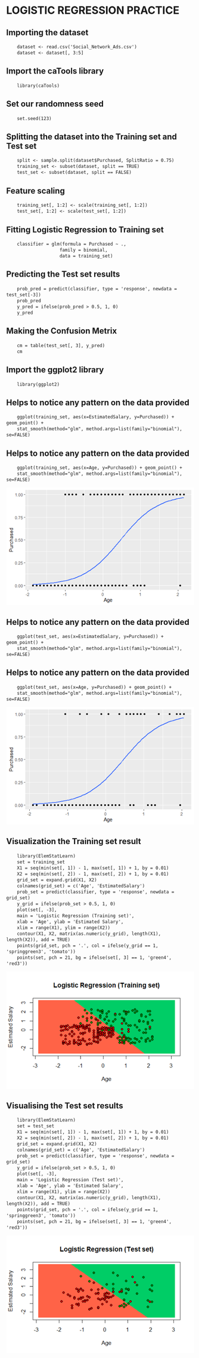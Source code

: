# LOGISTIC REGRESSION PRACTICE

## Importing the dataset
        dataset <- read.csv('Social_Network_Ads.csv')
        dataset <- dataset[, 3:5]

## Import the caTools library
        library(caTools)

## Set our randomness seed
        set.seed(123)

## Splitting the dataset into the Training set and Test set
        split <- sample.split(dataset$Purchased, SplitRatio = 0.75)
        training_set <- subset(dataset, split == TRUE)
        test_set <- subset(dataset, split == FALSE)

## Feature scaling
        training_set[, 1:2] <- scale(training_set[, 1:2])
        test_set[, 1:2] <- scale(test_set[, 1:2])

## Fitting Logistic Regression to Training set
        classifier = glm(formula = Purchased ~ .,
                        family = binomial,
                        data = training_set)

## Predicting the Test set results
        prob_pred = predict(classifier, type = 'response', newdata = test_set[-3])
        prob_pred
        y_pred = ifelse(prob_pred > 0.5, 1, 0)
        y_pred

## Making the Confusion Metrix
        cm = table(test_set[, 3], y_pred)
        cm

## Import the ggplot2 library
        library(ggplot2)

## Helps to notice any pattern on the data provided
        ggplot(training_set, aes(x=EstimatedSalary, y=Purchased)) + geom_point() + 
        stat_smooth(method="glm", method.args=list(family="binomial"), se=FALSE)

## Helps to notice any pattern on the data provided
        ggplot(training_set, aes(x=Age, y=Purchased)) + geom_point() + 
        stat_smooth(method="glm", method.args=list(family="binomial"), se=FALSE)

![Training set](https://github.com/ThunderboltMonkey/DataMining/blob/unit_3/Unit_3/Practices/LogisticRegression/TrainingSetSmooth.png)

## Helps to notice any pattern on the data provided
        ggplot(test_set, aes(x=EstimatedSalary, y=Purchased)) + geom_point() + 
        stat_smooth(method="glm", method.args=list(family="binomial"), se=FALSE)

## Helps to notice any pattern on the data provided
        ggplot(test_set, aes(x=Age, y=Purchased)) + geom_point() + 
        stat_smooth(method="glm", method.args=list(family="binomial"), se=FALSE)

![Test set](https://github.com/ThunderboltMonkey/DataMining/blob/unit_3/Unit_3/Practices/LogisticRegression/TestSetSmooth.png)

## Visualization the Training set result
        library(ElemStatLearn)
        set = training_set
        X1 = seq(min(set[, 1]) - 1, max(set[, 1]) + 1, by = 0.01)
        X2 = seq(min(set[, 2]) - 1, max(set[, 2]) + 1, by = 0.01)
        grid_set = expand.grid(X1, X2)
        colnames(grid_set) = c('Age', 'EstimatedSalary')
        prob_set = predict(classifier, type = 'response', newdata = grid_set)
        y_grid = ifelse(prob_set > 0.5, 1, 0)
        plot(set[, -3],
        main = 'Logistic Regression (Training set)',
        xlab = 'Age', ylab = 'Estimated Salary',
        xlim = range(X1), ylim = range(X2))
        contour(X1, X2, matrix(as.numeric(y_grid), length(X1), length(X2)), add = TRUE)
        points(grid_set, pch = '.', col = ifelse(y_grid == 1, 'springgreen3', 'tomato'))
        points(set, pch = 21, bg = ifelse(set[, 3] == 1, 'green4', 'red3'))

![Training set](https://github.com/ThunderboltMonkey/DataMining/blob/unit_3/Unit_3/Practices/LogisticRegression/TrainingSetLR.png)

## Visualising the Test set results
        library(ElemStatLearn)
        set = test_set
        X1 = seq(min(set[, 1]) - 1, max(set[, 1]) + 1, by = 0.01)
        X2 = seq(min(set[, 2]) - 1, max(set[, 2]) + 1, by = 0.01)
        grid_set = expand.grid(X1, X2)
        colnames(grid_set) = c('Age', 'EstimatedSalary')
        prob_set = predict(classifier, type = 'response', newdata = grid_set)
        y_grid = ifelse(prob_set > 0.5, 1, 0)
        plot(set[, -3],
        main = 'Logistic Regression (Test set)',
        xlab = 'Age', ylab = 'Estimated Salary',
        xlim = range(X1), ylim = range(X2))
        contour(X1, X2, matrix(as.numeric(y_grid), length(X1), length(X2)), add = TRUE)
        points(grid_set, pch = '.', col = ifelse(y_grid == 1, 'springgreen3', 'tomato'))
        points(set, pch = 21, bg = ifelse(set[, 3] == 1, 'green4', 'red3'))

![Test set](https://github.com/ThunderboltMonkey/DataMining/blob/unit_3/Unit_3/Practices/LogisticRegression/TestSetLR.png)
